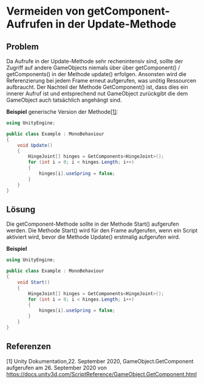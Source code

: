 # Vermeiden von getComponent-Aufrufen in der Update-Methode

## Problem

Da Aufrufe in der Update-Methode sehr rechenintensiv sind, sollte der Zugriff auf andere GameObjects niemals über über getComponent() / getComponents() in der Methode update() erfolgen.
Ansonsten wird die Referenzierung bei jedem Frame erneut aufgerufen, was unötig Ressourcen aufbraucht. Der Nachteil der Methode GetComponent() ist, dass dies ein innerer Aufruf ist und entsprechend nut GameObject zurückgibt die dem GameObject auch tatsächlich angehängt sind.

**Beispiel** generische Version der Methode[[1]](#1):
```csharp
using UnityEngine;

public class Example : MonoBehaviour
{
    void Update()
    {
        HingeJoint[] hinges = GetComponents<HingeJoint>();
        for (int i = 0; i < hinges.Length; i++)
        {
            hinges[i].useSpring = false;
        }
    }
}
```



## Lösung

Die getComponent-Methode sollte in der Methode Start() aufgerufen werden.
Die Methode Start() wird für den Frame aufgerufen, wenn ein Script aktiviert wird, bevor die Methode Update() erstmalig aufgerufen wird.

**Beispiel**
```csharp
using UnityEngine;

public class Example : MonoBehaviour
{
    void Start()
    {
        HingeJoint[] hinges = GetComponents<HingeJoint>();
        for (int i = 0; i < hinges.Length; i++)
        {
            hinges[i].useSpring = false;
        }
    }
}
```


## Referenzen

<a id="1">[1]</a>
Unity Dokumentation,22. September 2020, GameObject.GetComponent<br/>
aufgerufen am 26. September 2020 von https://docs.unity3d.com/ScriptReference/GameObject.GetComponent.html

